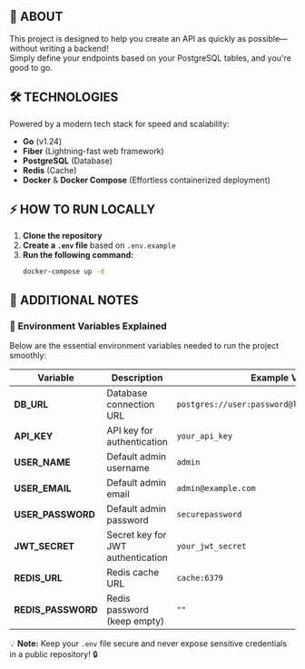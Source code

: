 ## 🚀 ABOUT

This project is designed to help you create an API as quickly as possible—without writing a backend!  
Simply define your endpoints based on your PostgreSQL tables, and you're good to go.

## 🛠 TECHNOLOGIES

Powered by a modern tech stack for speed and scalability:

- **Go** (v1.24)
- **Fiber** (Lightning-fast web framework)
- **PostgreSQL** (Database)
- **Redis** (Cache)
- **Docker** & **Docker Compose** (Effortless containerized deployment)

## ⚡ HOW TO RUN LOCALLY

1. **Clone the repository**
2. **Create a `.env` file** based on `.env.example`
3. **Run the following command:**
   ```sh
   docker-compose up -d
   ```

## 📌 ADDITIONAL NOTES

### 🔑 Environment Variables Explained

Below are the essential environment variables needed to run the project smoothly:

| Variable           | Description                       | Example Value                                    |
| ------------------ | --------------------------------- | ------------------------------------------------ |
| **DB_URL**         | Database connection URL           | `postgres://user:password@localhost:5432/dbname` |
| **API_KEY**        | API key for authentication        | `your_api_key`                                   |
| **USER_NAME**      | Default admin username            | `admin`                                          |
| **USER_EMAIL**     | Default admin email               | `admin@example.com`                              |
| **USER_PASSWORD**  | Default admin password            | `securepassword`                                 |
| **JWT_SECRET**     | Secret key for JWT authentication | `your_jwt_secret`                                |
| **REDIS_URL**      | Redis cache URL                   | `cache:6379`                                     |
| **REDIS_PASSWORD** | Redis password (keep empty)       | `""`                                             |

💡 **Note:** Keep your `.env` file secure and never expose sensitive credentials in a public repository! 🔒

